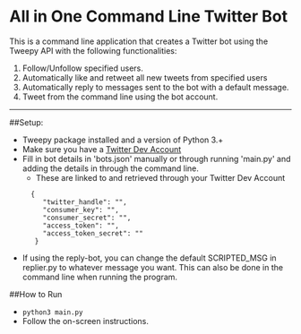 # All in One Command Line Twitter Bot

This is a command line application that creates a Twitter bot
using the Tweepy API with the following functionalities:
1. Follow/Unfollow specified users.
2. Automatically like and retweet all new tweets from specified users
3. Automatically reply to messages sent to the bot with a default message.
4. Tweet from the command line using the bot account.

----------------------------
##Setup:
 - Tweepy package installed and a version of Python 3.+
 - Make sure you have a [Twitter Dev Account](develepor.twitter.com)
 - Fill in bot details in 'bots.json' manually or through running 'main.py' and
   adding the details in through the command line.
   - These are linked to and retrieved through your Twitter Dev Account
   ````
     {
        "twitter_handle": "",
        "consumer_key": "",
        "consumer_secret": "",
        "access_token": "",
        "access_token_secret": ""
      }
   
   ````
 - If using the reply-bot, you can change the default SCRIPTED_MSG in replier.py to 
   whatever message you want. This can also be done in the command line when running the program.
   
##How to Run
- ```python3 main.py```
- Follow the on-screen instructions.
   
    
   

